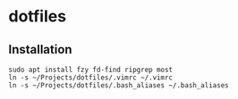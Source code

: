 # dotfiles

## Installation

    sudo apt install fzy fd-find ripgrep most
    ln -s ~/Projects/dotfiles/.vimrc ~/.vimrc
    ln -s ~/Projects/dotfiles/.bash_aliases ~/.bash_aliases
